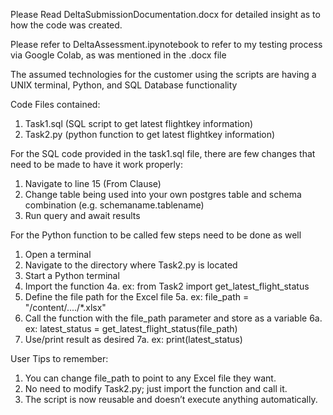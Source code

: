 Please Read DeltaSubmissionDocumentation.docx for detailed insight as to how the code was created.

Please refer to DeltaAssessment.ipynotebook to refer to my testing process via Google Colab, as was mentioned in the .docx file

The assumed technologies for the customer using the scripts are having a UNIX terminal, Python, and SQL Database functionality

Code Files contained:

1. Task1.sql (SQL script to get latest flightkey information)
2. Task2.py (python function to get latest flightkey information)

For the SQL code provided in the task1.sql file, there are few changes that need to be made to have it work properly:

1. Navigate to line 15 (From Clause)
2. Change table being used into your own postgres table and schema combination (e.g. schemaname.tablename)
3. Run query and await results

For the Python function to be called few steps need to be done as well

1. Open a terminal
2. Navigate to the directory where Task2.py is located
3. Start a Python terminal
4. Import the function
4a. ex: from Task2 import get_latest_flight_status
5. Define the file path for the Excel file
5a. ex: file_path = "/content/..../*.xlsx"
6. Call the function with the file_path parameter and store as a variable
6a. ex: latest_status = get_latest_flight_status(file_path)
7. Use/print result as desired
7a. ex: print(latest_status)

User Tips to remember:

1. You can change file_path to point to any Excel file they want.
2. No need to modify Task2.py; just import the function and call it.
3. The script is now reusable and doesn’t execute anything automatically.

